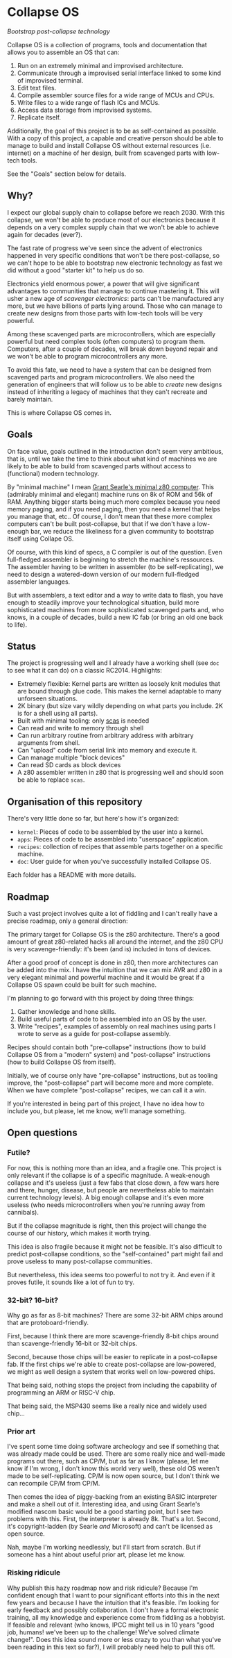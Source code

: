 # Collapse OS

*Bootstrap post-collapse technology*

Collapse OS is a collection of programs, tools and documentation that allows
you to assemble an OS that can:

1. Run on an extremely minimal and improvised architecture.
2. Communicate through a improvised serial interface linked to some kind of
   improvised terminal.
3. Edit text files.
4. Compile assembler source files for a wide range of MCUs and CPUs.
5. Write files to a wide range of flash ICs and MCUs.
6. Access data storage from improvised systems.
7. Replicate itself.

Additionally, the goal of this project is to be as self-contained as possible.
With a copy of this project, a capable and creative person should be able to
manage to build and install Collapse OS without external resources (i.e.
internet) on a machine of her design, built from scavenged parts with low-tech
tools.

See the "Goals" section below for details.

## Why?

I expect our global supply chain to collapse before we reach 2030. With this
collapse, we won't be able to produce most of our electronics because it
depends on a very complex supply chain that we won't be able to achieve again
for decades (ever?).

The fast rate of progress we've seen since the advent of electronics happened
in very specific conditions that won't be there post-collapse, so we can't hope
to be able to bootstrap new electronic technology as fast we did without a good
"starter kit" to help us do so.

Electronics yield enormous power, a power that will give significant advantages
to communities that manage to continue mastering it. This will usher a new age
of *scavenger electronics*: parts can't be manufactured any more, but we have
billions of parts lying around. Those who can manage to create new designs from
those parts with low-tech tools will be very powerful.

Among these scavenged parts are microcontrollers, which are especially powerful
but need complex tools (often computers) to program them. Computers, after a
couple of decades, will break down beyond repair and we won't be able to
program microcontrollers any more.

To avoid this fate, we need to have a system that can be designed from
scavenged parts and program microcontrollers. We also need the generation of
engineers that will follow us to be able to *create* new designs instead of
inheriting a legacy of machines that they can't recreate and barely maintain.

This is where Collapse OS comes in.

## Goals

On face value, goals outlined in the introduction don't seem very ambitious,
that is, until we take the time to think about what kind of machines we are
likely to be able to build from scavenged parts without access to (functional)
modern technology.

By "minimal machine" I mean [Grant Searle's minimal z80 computer][searle].
This (admirably minimal and elegant) machine runs on 8k of ROM and 56k of RAM.
Anything bigger starts being much more complex because you need memory paging,
and if you need paging, then you need a kernel that helps you manage that,
etc.. Of course, I don't mean that these more complex computers can't be built
post-collapse, but that if we don't have a low-enough bar, we reduce the
likeliness for a given community to bootstrap itself using Collape OS.

Of course, with this kind of specs, a C compiler is out of the question. Even
full-fledged assembler is beginning to stretch the machine's ressources. The
assembler having to be written in assembler (to be self-replicating), we need
to design a watered-down version of our modern full-fledged assembler
languages.

But with assemblers, a text editor and a way to write data to flash, you have
enough to steadily improve your technological situation, build more
sophisticated machines from more sophisticated scavenged parts and, who knows,
in a couple of decades, build a new IC fab (or bring an old one back to life).

## Status

The project is progressing well and I already have a working shell (see `doc`
to see what it can do) on a classic RC2014. Highlights:

* Extremely flexible: Kernel parts are written as loosely knit modules that
  are bound through glue code. This makes the kernel adaptable to many unforseen
  situations.
* 2K binary (but size vary wildly depending on what parts you include. 2K is
  for a shell using all parts).
* Built with minimal tooling: only [scas][scas] is needed
* Can read and write to memory through shell
* Can run arbitrary routine from arbitrary address with arbitrary arguments
  from shell.
* Can "upload" code from serial link into memory and execute it.
* Can manage multiple "block devices"
* Can read SD cards as block devices
* A z80 assembler written in z80 that is progressing well and should soon be
  able to replace `scas`.

## Organisation of this repository

There's very little done so far, but here's how it's organized:

* `kernel`: Pieces of code to be assembled by the user into a kernel.
* `apps`: Pieces of code to be assembled into "userspace" application.
* `recipes`: collection of recipes that assemble parts together on a specific
             machine.
* `doc`: User guide for when you've successfully installed Collapse OS.

Each folder has a README with more details.

## Roadmap

Such a vast project involves quite a lot of fiddling and I can't really have a
precise roadmap, only a general direction:

The primary target for Collapse OS is the z80 architecture. There's a good
amount of great z80-related hacks all around the internet, and the z80 CPU is
very scavenge-friendly: it's been (and is) included in tons of devices.

After a good proof of concept is done in z80, then more architectures can be
added into the mix. I have the intuition that we can mix AVR and z80 in a very
elegant minimal and powerful machine and it would be great if a Collapse OS
spawn could be built for such machine.

I'm planning to go forward with this project by doing three things:

1. Gather knowledge and hone skills.
2. Build useful parts of code to be assembled into an OS by the user.
3. Write "recipes", examples of assembly on real machines using parts I wrote
   to serve as a guide for post-collapse assembly.

Recipes should contain both "pre-collapse" instructions (how to build Collapse
OS from a "modern" system) and "post-collapse" instructions (how to build
Collapse OS from itself).

Initially, we of course only have "pre-collapse" instructions, but as tooling
improve, the "post-collapse" part will become more and more complete. When we
have complete "post-collapse" recipes, we can call it a win.

If you're interested in being part of this project, I have no idea how to
include you, but please, let me know, we'll manage something.

## Open questions

### Futile?

For now, this is nothing more than an idea, and a fragile one. This project is
only relevant if the collapse is of a specific magnitude. A weak-enough
collapse and it's useless (just a few fabs that close down, a few wars here and
there, hunger, disease, but people are nevertheless able to maintain current
technology levels). A big enough collapse and it's even more useless (who needs
microcontrollers when you're running away from cannibals).

But if the collapse magnitude is right, then this project will change the
course of our history, which makes it worth trying.

This idea is also fragile because it might not be feasible. It's also difficult
to predict post-collapse conditions, so the "self-contained" part might fail
and prove useless to many post-collapse communities.

But nevertheless, this idea seems too powerful to not try it. And even if it
proves futile, it sounds like a lot of fun to try.

### 32-bit? 16-bit?

Why go as far as 8-bit machines? There are some 32-bit ARM chips around that
are protoboard-friendly.

First, because I think there are more scavenge-friendly 8-bit chips around than
scavenge-friendly 16-bit or 32-bit chips.

Second, because those chips will be easier to replicate in a post-collapse fab.
If the first chips we're able to create post-collapse are low-powered, we might
as well design a system that works well on low-powered chips.

That being said, nothing stops the project from including the capability of
programming an ARM or RISC-V chip.

That being said, the MSP430 seems like a really nice and widely used chip...

### Prior art

I've spent some time doing software archeology and see if something that was
already made could be used. There are some really nice and well-made programs
out there, such as CP/M, but as far as I know (please, let me know if I'm wrong,
I don't know this world very well), these old OS weren't made to be
self-replicating. CP/M is now open source, but I don't think we can recompile
CP/M from CP/M.

Then comes the idea of piggy-backing from an existing BASIC interpreter and
make a shell out of it. Interesting idea, and using Grant Searle's modified
nascom basic would be a good starting point, but I see two problems with this.
First, the interpreter is already 8k. That's a lot. Second, it's
copyright-ladden (by Searle *and* Microsoft) and can't be licensed as open
source.

Nah, maybe I'm working needlessly, but I'll start from scratch. But if someone
has a hint about useful prior art, please let me know.

### Risking ridicule

Why publish this hazy roadmap now and risk ridicule? Because I'm confident
enough that I want to pour significant efforts into this in the next few years
and because I have the intuition that it's feasible. I'm looking for early
feedback and possibly collaboration. I don't have a formal electronic training,
all my knowledge and experience come from fiddling as a hobbyist. If feasible
and relevant (who knows, IPCC might tell us in 10 years "good job, humans!
we've been up to the challenge! We've solved climate change!". Does this idea
sound more or less crazy to you than what you've been reading in this text so
far?), I will probably need help to pull this off.

[searle]: http://searle.hostei.com/grant/z80/SimpleZ80.html
[scas]: https://github.com/KnightOS/scas
